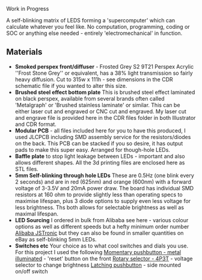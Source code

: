 Work in Progress

A self-blinking matrix of LEDS forming a 'supercomputer' which can calculate whatever you feel like. No computation, programming, coding or SOC or anything else needed - entirely 'electromechanical' in function.

## Materials
* **Smoked perspex front/diffuser** - Frosted Grey S2 9T21 Perspex Acrylic ''Frost Stone Grey'' or equivalent, has a 38% light transmission so fairly heavy diffusion. Cut to 315w x 111h - see dimensions in the CDR schematic file if you wanted to alter this size.
* **Brushed steel effect bottom plate** This is brushed steel effect laminated on black perspex, available from several brands often called 'Metalgraph' or 'Brushed stainless laminate' or similar. This can be either laser cut and engraved or CNC cut and engraved. My laser cut and engrave file is provided here in the CDR files folder in both Illustrator and CDR format.
* **Modular PCB** - all files included here for you to have this produced, I used JLCPCB including SMD assembly service for the resistors/diodes on the back. This PCB can be stacked if you so desire, it has output pads to make this super easy. Arranged for though-hole LEDs.
* **Baffle plate** to stop light leakage between LEDs - important and also allows different shapes. All the 3d printing files are enclosed here as STL files.
* **5mm Self-blinking through hole LEDs** These are 0.5Hz (one blink every 2 seconds) and are in red (625nm) and orange (600nm) with a forward voltage of 3-3.5V and 20mA power draw. The board has individual SMD resistors at 160 ohm to provide slightly less than operating specs to maximise lifespan, plus 3 diode options to supply even less voltage for less brightness. Ths both allows for selectable brightness as well as maximal lifespan.
* **LED Sourcing** I ordered in bulk from Alibaba see here - various colour options as well as different speeds but a hefty minimum order number [Alibaba JSTronic](https://www.alibaba.com/product-detail/Jstronic-0-5Hz-1-5Hz-2Hz_60724851074.html) but they can also be found in smaller quantities on eBay as self-blinking 5mm LEDs.
* **Switches etc** Your choice as to what cool switches and dials you use. For this project I used the following
[Momentary pushbutton - metal illuminated](https://thepihut.com/products/rugged-metal-pushbutton-with-red-led-ring) - 'reset' button on the front
[Rotary selector - 4P3T](https://www.amazon.co.uk/dp/B0CZDS1686) - voltage selector to change brightness
[Latching pushbutton](https://thepihut.com/products/16mm-illuminated-pushbutton-yellow-latching-on-off-switch) - side mounted on/off switch
